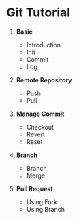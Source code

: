 # Git Tutorial

1. **Basic**
   - Introduction
   - Init
   - Commit
   - Log

2. **Remote Repository**
   - Push
   - Pull 

3. **Manage Commit**
   - Checkout
   - Revert
   - Reset

4. **Branch**
   - Branch
   - Merge

5. **Pull Request**
   - Using Fork
   - Using Branch
